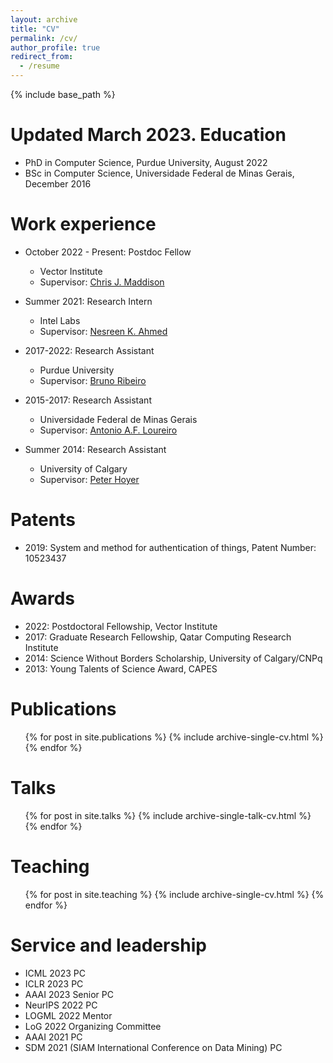 ```yaml
---
layout: archive
title: "CV"
permalink: /cv/
author_profile: true
redirect_from:
  - /resume
---
```


{% include base_path %}

Updated March 2023.
Education
=====
* PhD in Computer Science, Purdue University, August 2022
* BSc in Computer Science, Universidade Federal de Minas Gerais, December 2016

Work experience
======
* October 2022 - Present: Postdoc Fellow
  * Vector Institute
  * Supervisor: [Chris J. Maddison](https://www.cs.toronto.edu/~cmaddis/)

* Summer 2021: Research Intern
  * Intel Labs
  * Supervisor: [Nesreen K. Ahmed](http://nesreenahmed.com/)

* 2017-2022: Research Assistant
  * Purdue University
  * Supervisor: [Bruno Ribeiro](https://www.cs.purdue.edu/homes/ribeirob/)

* 2015-2017: Research Assistant
   * Universidade Federal de Minas Gerais
   * Supervisor: [Antonio A.F. Loureiro](https://homepages.dcc.ufmg.br/~loureiro/)

* Summer 2014: Research Assistant
   * University of Calgary
   * Supervisor: [Peter Hoyer](https://pages.cpsc.ucalgary.ca/~hoyer/)

Patents
======
* 2019: System and method for authentication of things, Patent Number: 10523437

Awards
======
* 2022: Postdoctoral Fellowship, Vector Institute
* 2017: Graduate Research Fellowship, Qatar Computing Research Institute
* 2014: Science Without Borders Scholarship, University of Calgary/CNPq
* 2013: Young Talents of Science Award, CAPES

Publications
======
  <ul>{% for post in site.publications %}
    {% include archive-single-cv.html %}
  {% endfor %}</ul>
  
Talks
======
  <ul>{% for post in site.talks %}
    {% include archive-single-talk-cv.html %}
  {% endfor %}</ul>
  
Teaching
======
  <ul>{% for post in site.teaching %}
    {% include archive-single-cv.html %}
  {% endfor %}</ul>
  
Service and leadership
======
* ICML 2023 PC
* ICLR 2023 PC
* AAAI 2023 Senior PC
* NeurIPS 2022 PC
* LOGML 2022 Mentor
* LoG 2022 Organizing Committee
* AAAI 2021 PC
* SDM 2021 (SIAM International Conference on Data Mining) PC

